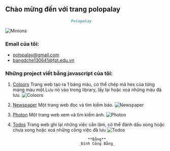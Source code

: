 ## Chào mừng đến với trang polopalay

```markdown
                             Polopalay
```

![Minions](https://polopalay.github.io/img/img24.jpg)

### Email của tôi:

- polopalay@gmail.com
- bangdche130641@fpt.edu.vn

### Những project viết bằng javascript của tôi:

1. [Coloors](https://polopalay.github.io/coloors)
   Trang web tạo ra 1 bảng màu, có thể chép mã hex của từng mảng màu một.Lưu nó vào trong library, lấy lại hoặc xoá những màu đã lưu.
   ![Coloors](https://polopalay.github.io/img/coloor.png)

2. [Newspaper](https://polopalay.github.io/newspaper)
   Một trang web đọc và tìm kiếm báo.
   ![Newspaper](https://polopalay.github.io/img/newspaper.png)

3. [Photon](https://polopalay.github.io/photon)
   Một trang web xem và tìm kiếm ảnh.
   ![Photon](https://polopalay.github.io/img/photon.png)

4. [Todos](https://polopalay.github.io/todos)
   Trang web ghi lại những việc cần làm, có thể đánh dấu xong hoặc chưa xong hoặc xoá những công việc đã lưu
   ![Todos](https://polopalay.github.io/img/todos.png)

                                        **Bằng**
                                    _Đinh Công Bằng_
